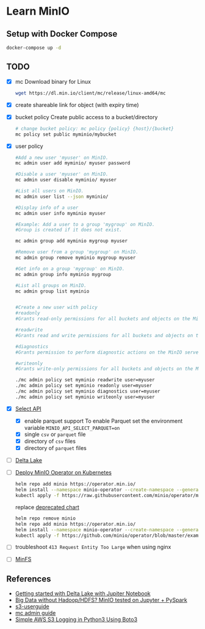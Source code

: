# Learn MinIO

## Setup with Docker Compose

```sh
docker-compose up -d
```

## TODO

- [x] mc
  Download binary for Linux

  ```sh
  wget https://dl.min.io/client/mc/release/linux-amd64/mc
  ```

- [x] create shareable link for object (with expiry time)
- [x] bucket policy
  Create public access to a bucket/directory

  ```sh
  # change bucket policy: mc policy {policy} {host}/{bucket}
  mc policy set public myminio/mybucket
  ```

- [x] user policy

  ```sh
  #Add a new user 'myuser' on MinIO.
  mc admin user add myminio/ myuser password

  #Disable a user 'myuser' on MinIO.
  mc admin user disable myminio/ myuser

  #List all users on MinIO.
  mc admin user list --json myminio/

  #Display info of a user
  mc admin user info myminio myuser

  #Example: Add a user to a group 'mygroup' on MinIO.
  #Group is created if it does not exist.

  mc admin group add myminio mygroup myuser

  #Remove user from a group 'mygroup' on MinIO.
  mc admin group remove myminio mygroup myuser

  #Get info on a group 'mygroup' on MinIO.
  mc admin group info myminio mygroup

  #List all groups on MinIO.
  mc admin group list myminio


  #Create a new user with policy
  #readonly
  #Grants read-only permissions for all buckets and objects on the MinIO server.

  #readwrite
  #Grants read and write permissions for all buckets and objects on the MinnIO server.

  #diagnostics
  #Grants permission to perform diagnostic actions on the MinIO server.

  #writeonly
  #Grants write-only permissions for all buckets and objects on the MinIO server.

  ./mc admin policy set myminio readwrite user=myuser
  ./mc admin policy set myminio readonly user=myuser
  ./mc admin policy set myminio diagnostics user=myuser
  ./mc admin policy set myminio writeonly user=myuser
  ```

- [x] [Select API](https://docs.min.io/docs/minio-select-api-quickstart-guide.html)
  - [x] enable parquet support
    To enable Parquet set the environment variable `MINIO_API_SELECT_PARQUET=on`
  - [x] single `csv` or `parquet` file
  - [x] directory of `csv` files
  - [x] directory of `parquet` files
- [ ] [Delta Lake](https://docs.delta.io/latest/quick-start.html)
- [ ] [Deploy MinIO Operator on Kubernetes](https://github.com/minio/operator)

  ```sh
  helm repo add minio https://operator.min.io/
  helm install --namespace minio-operator --create-namespace --generate-name minio/minio-operator
  kubectl apply -f https://raw.githubusercontent.com/minio/operator/master/examples/tenant.yaml
  ```

  replace [deprecated chart](https://github.com/minio/charts)

  ```sh
  helm repo remove minio
  helm repo add minio https://operator.min.io/
  helm install --namespace minio-operator --create-namespace --generate-name minio/minio-operator
  kubectl apply -f https://github.com/minio/operator/blob/master/examples/tenant.yaml
  ```
  
- [ ] troubleshoot `413 Request Entity Too Large` when using nginx
- [ ] [MinFS](https://github.com/minio/minfs)

## References

- [Getting started with Delta Lake with Jupiter Notebook](https://laptrinhx.com/getting-started-with-delta-lake-with-jupiter-notebook-3085750171/)
- [Big Data without Hadoop/HDFS? MinIO tested on Jupyter + PySpark](https://python.plainenglish.io/big-data-without-hadoop-hdfs-minio-tested-on-jupter-pyspark-7b89a249ec94)
- [s3-userguide](https://docs.aws.amazon.com/AmazonS3/latest/userguide/s3-userguide.pdf)
- [mc admin guide](https://docs.min.io/docs/minio-admin-complete-guide.html#user)
- [Simple AWS S3 Logging in Python3 Using Boto3](https://medium.com/nerd-for-tech/simple-aws-s3-logging-in-python3-using-boto3-cfbd345ef65b)
